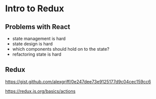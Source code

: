 # Intro to Redux

## Problems with React

- state management is hard
- state design is hard
- which components should hold on to the state?
- refactoring state is hard


## Redux

https://gist.github.com/alexgriff/0e247dee73e9125177d9c04cec159cc6

https://redux.js.org/basics/actions
